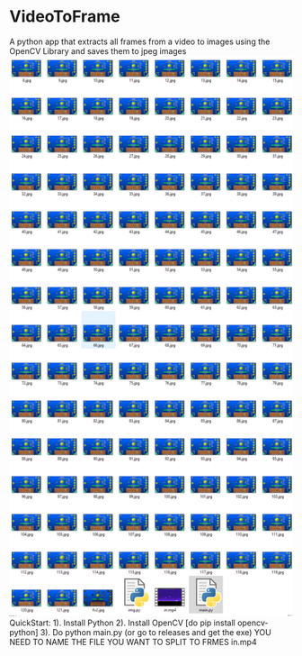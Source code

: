 # VideoToFrame
A python app that extracts all frames from a video to images using the OpenCV Library and saves them to jpeg images
![alt text](https://github.com/stratosvomvos/VideoToFrame/blob/main/files.png?raw=true)
QuickStart:
1). Install Python
2). Install OpenCV [do pip install opencv-python]
3). Do python main.py
(or go to releases and get the exe) 
YOU NEED TO NAME THE FILE YOU WANT TO SPLIT TO FRMES in.mp4
